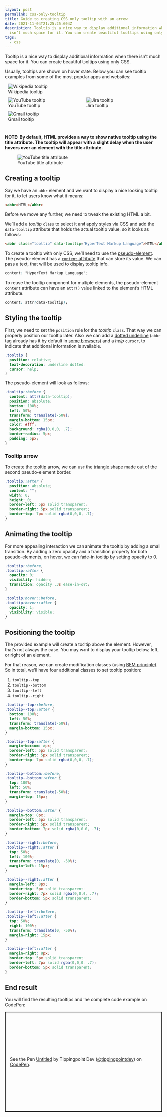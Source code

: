 ```yaml
---
layout: post
permalink: css-only-tooltip
title: Guide to creating CSS only tooltip with an arrow
date: 2021-11-04T21:25:25.604Z
description: Tooltip is a nice way to display additional information when there
  isn’t much space for it. You can create beautiful tooltips using only CSS.
tags:
  - css
---
```


Tooltip is a nice way to display additional information when there isn’t much space for it. You can create beautiful tooltips using only CSS.

Usually, tooltips are shown on hover state. Below you can see tooltip examples from some of the most popular apps and websites:

<style>
.image-grid{display:flex;justify-content:space-evenly;flex-wrap:wrap;margin:0 0 30px;}
.image-grid figure{margin:0 10px 10px;flex:1 0 30%;}
.image-grid .head-figure{flex:1 0 100%;}
</style>

<div class="image-grid">
  <figure class="head-figure">
    <img class="shadow" src="/images/html-elements/wikipedia-tooltip.png" alt="Wikipedia tooltip" loading="lazy">
    <figcaption>Wikipedia tooltip</figcaption>
  </figure>
  <figure>
    <img class="shadow" src="/images/html-elements/youtube-tooltip.png" alt="YouTube tooltip" loading="lazy">
    <figcaption>YouTube tooltip</figcaption>
  </figure>
  <figure>
    <img class="shadow" src="/images/html-elements/jira-tooltip.png" alt="Jira tooltip" loading="lazy">
    <figcaption>Jira tooltip</figcaption>
  </figure>
  <figure>
    <img class="shadow" src="/images/html-elements/gmail-tooltip.png" alt="Gmail tooltip" loading="lazy">
    <figcaption>Gmail tooltip</figcaption>
  </figure>
</div>

**NOTE: By default, HTML provides a way to show native tooltip using the title attribute. The tooltip will appear with a slight delay when the user hovers over an element with the title attribute.**

<figure>
  <img class="shadow" src="/images/html-elements/youtube-title-attribute.png" alt="YouTube title attribute" loading="lazy">
  <figcaption>YouTube title attribute</figcaption>
</figure>

## Creating a tooltip

Say we have an `abbr` element and we want to display a nice looking tooltip for it, to let users know what it means:

```html
<abbr>HTML</abbr>
```

Before we move any further, we need to tweak the existing HTML a bit.

We’ll add a *tooltip* `class` to select it and apply styles via CSS and add the `data-tooltip` attribute that holds the actual tooltip value, so it looks as follows:

```html
<abbr class="tooltip" data-tooltip="HyperText Markup Language">HTML</abbr>
```

To create a tooltip with only CSS, we’ll need to use the [pseudo-element](https://developer.mozilla.org/en-US/docs/Web/CSS/Pseudo-elements). The pseudo-element has a [`content` attribute](https://developer.mozilla.org/en-US/docs/Web/CSS/content) that can store its value. We can pass a text, that will be used to display tooltip info.

```css
content: "HyperText Markup Language";
```

To reuse the tooltip component for multiple elements, the pseudo-element `content` attribute can have an `attr()` value linked to the element’s HTML attribute.

```css
content: attr(data-tooltip);
```

## Styling the tooltip

First, we need to set the `position` rule for the *tooltip* `class`. That way we can properly position our tooltip later. Also, we can add a [dotted underline](https://developer.mozilla.org/en-US/docs/Web/CSS/text-decoration) (`abbr` tag already has it by default in [some browsers](https://developer.mozilla.org/en-US/docs/Web/HTML/Element/abbr#default_styling)) and a *help* `cursor`, to indicate that additional information is available.

```css
.tooltip {
  position: relative;
  text-decoration: underline dotted;
  cursor: help;
}
```

The pseudo-element will look as follows:

```css
.tooltip::before {
  content: attr(data-tooltip);
  position: absolute;
  bottom: 100%;
  left: 50%;
  transform: translate(-50%);
  margin-bottom: 15px;
  color: #fff;
  background: rgba(0,0,0, .7);
  border-radius: 5px;
  padding: 5px;
}
```

### Tooltip arrow

To create the tooltip arrow, we can use the [triangle shape](https://css-tricks.com/the-shapes-of-css/) made out of the second pseudo-element border.

```css
.tooltip::after {
  position: absolute;
  content: "";
  width: 0;
  height: 0;
  border-left: 5px solid transparent;
  border-right: 5px solid transparent;
  border-top: 7px solid rgba(0,0,0, .7);
}
```

## Animating the tooltip

For more appealing interaction we can animate the tooltip by adding a small transition. By adding a zero opacity and a transition property for both pseudo-elements, on hover, we can fade-in tooltip by setting opacity to 0.

```css
.tooltip::before,
.tooltip::after {
  opacity: 0;
  visibility: hidden;
  transition: opacity .3s ease-in-out;
}

.tooltip:hover::before,
.tooltip:hover::after {
  opacity: 1;
  visibility: visible;
}
```

## Positioning the tooltip

The provided example will create a tooltip above the element. However, that’s not always the case. You may want to display your tooltip below, left, or right of an element.

For that reason, we can create modification classes (using [BEM principle](http://getbem.com/introduction/)). So in total, we’ll have four additional classes to set tooltip position:

1. `tooltip--top`
2. `tooltip--bottom`
3. `tooltip--left`
4. `tooltip--right`

```css
.tooltip--top::before,
.tooltip--top::after {
  bottom: 100%;
  left: 50%;
  transform: translate(-50%);
  margin-bottom: 15px;
}

.tooltip--top::after {
  margin-bottom: 8px;
  border-left: 5px solid transparent;
  border-right: 5px solid transparent;
  border-top: 7px solid rgba(0,0,0, .7);
}

.tooltip--bottom::before,
.tooltip--bottom::after {
  top: 100%;
  left: 50%;
  transform: translate(-50%);
  margin-top: 15px;
}

.tooltip--bottom::after {
  margin-top: 8px;
  border-left: 5px solid transparent;
  border-right: 5px solid transparent;
  border-bottom: 7px solid rgba(0,0,0, .7);
}

.tooltip--right::before,
.tooltip--right::after {
  top: 50%;
  left: 100%;
  transform: translate(0, -50%);
  margin-left: 15px;
}

.tooltip--right::after {
  margin-left: 8px;
  border-top: 5px solid transparent;
  border-right: 7px solid rgba(0,0,0, .7);
  border-bottom: 5px solid transparent;
}

.tooltip--left::before,
.tooltip--left::after {
  top: 50%;
  right: 100%;
  transform: translate(0, -50%);
  margin-right: 15px;
}

.tooltip--left::after {
  margin-right: 8px;
  border-top: 5px solid transparent;
  border-left: 7px solid rgba(0,0,0, .7);
  border-bottom: 5px solid transparent;
}
```

## End result

You will find the resulting tooltips and the complete code example on CodePen:

<p class="codepen" data-height="320" data-default-tab="result" data-slug-hash="QWMvwKx" data-user="tippingpointdev" style="height: 320px; box-sizing: border-box; display: flex; align-items: center; justify-content: center; border: 2px solid; margin: 1em 0; padding: 1em;">
  <span>See the Pen <a href="https://codepen.io/tippingpointdev/pen/QWMvwKx">
  Untitled</a> by Tippingpoint Dev (<a href="https://codepen.io/tippingpointdev">@tippingpointdev</a>)
  on <a href="https://codepen.io">CodePen</a>.</span>
</p>
<script async src="https://cpwebassets.codepen.io/assets/embed/ei.js"></script>